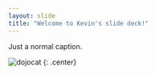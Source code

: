 ```yaml
---
layout: slide
title: "Welcome to Kevin's slide deck!"
---
```


Just a normal caption.

![dojocat](https://octodex.github.com/images/dojocat.jpg)
{: .center}
